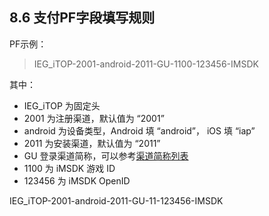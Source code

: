 ## 8.6 支付PF字段填写规则

PF示例：

>IEG_iTOP-2001-android-2011-GU-1100-123456-IMSDK

其中：

* IEG_iTOP 为固定头
* 2001 为注册渠道，默认值为 “2001”
* android 为设备类型，Android 填 “android”， iOS 填 “iap”
* 2011 为安装渠道，默认值为 “2011”
* GU 登录渠道简称，可以参考[渠道简称列表](channelshort.md)
* 1100 为 iMSDK 游戏 ID
* 123456 为 iMSDK OpenID



IEG_iTOP-2001-android-2011-GU-11-123456-IMSDK